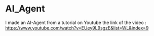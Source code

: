 # AI_Agent
I made an AI-Agent from a tutorial on Youtube
the link of the video : https://www.youtube.com/watch?v=EUey9L9sgzE&list=WL&index=9
